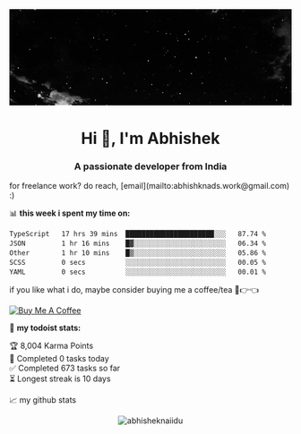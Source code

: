 
<div align="center">
        <img src="https://github.com/brambhattabhishek/brambhattabhishek/blob/main/54b6c068097599.5b50bca476b9b" alt="Logo">
    </div>

<h1 align="center">Hi 👋, I'm Abhishek</h1>
<h3 align="center">A passionate developer from India</h3>
for freelance work? do reach, [email](mailto:abhishknads.work@gmail.com) :)

📊 **this week i spent my time on:**
<!--START_SECTION:waka-->

```txt
TypeScript   17 hrs 39 mins  ██████████████████████░░░   87.74 %
JSON         1 hr 16 mins    █▓░░░░░░░░░░░░░░░░░░░░░░░   06.34 %
Other        1 hr 10 mins    █▒░░░░░░░░░░░░░░░░░░░░░░░   05.86 %
SCSS         0 secs          ░░░░░░░░░░░░░░░░░░░░░░░░░   00.05 %
YAML         0 secs          ░░░░░░░░░░░░░░░░░░░░░░░░░   00.01 %
```

<!--END_SECTION:waka-->

if you like what i do, maybe consider buying me a coffee/tea 🥺👉👈

<a href="https://www.buymeacoffee.com/abhisheknaiidu" target="_blank"><img src="https://cdn.buymeacoffee.com/buttons/v2/default-red.png" alt="Buy Me A Coffee" width="150" ></a>

🚧 **my todoist stats:**
<!-- TODO-IST:START -->
🏆  8,004 Karma Points           
🌸  Completed 0 tasks today           
✅  Completed 673 tasks so far           
⏳  Longest streak is 10 days
<!-- TODO-IST:END -->


📈 my github stats

<p align="center"> <img src="https://github-readme-stats.vercel.app/api?username=abhisheknaiidu&show_icons=true&theme=gotham" alt="abhisheknaiidu" />







